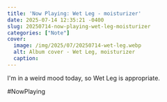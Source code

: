 ```yaml
---
title: 'Now Playing: Wet Leg - moisturizer'
date: 2025-07-14 12:35:21 -0400
slug: 20250714-now-playing-wet-leg-moisturizer
categories: ["Note"]
cover: 
  image: /img/2025/07/20250714-wet-leg.webp
  alt: Album cover - Wet Leg, moisturizer
  caption: 
---
```


I'm in a weird mood today, so Wet Leg is appropriate.

#NowPlaying

